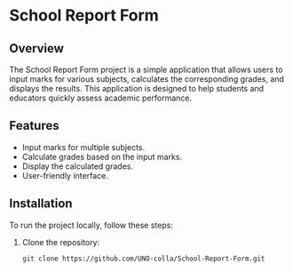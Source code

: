 # School Report Form

## Overview
The School Report Form project is a simple application that allows users to input marks for various subjects, calculates the corresponding grades, and displays the results. This application is designed to help students and educators quickly assess academic performance.

## Features
- Input marks for multiple subjects.
- Calculate grades based on the input marks.
- Display the calculated grades.
- User-friendly interface.

## Installation
To run the  project locally, follow these steps:

1. Clone the repository:
   ```sh
   git clone https://github.com/UNO-colla/School-Report-Form.git

 
